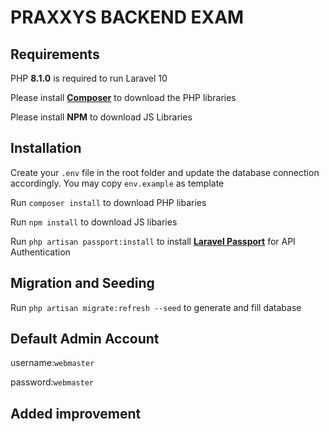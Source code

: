 # PRAXXYS BACKEND EXAM

## Requirements
PHP **8.1.0** is required to run Laravel 10

Please install [**Composer**](https://getcomposer.org/) to download the PHP libraries

Please install **NPM** to download JS Libraries

## Installation
Create your `.env` file in the root folder and update the database connection accordingly. You may copy `env.example` as template

Run `composer install` to download PHP libaries

Run `npm install` to download JS libaries

Run `php artisan passport:install` to install [**Laravel Passport**](https://laravel.com/docs/10.x/passport) for API Authentication


## Migration and Seeding
Run `php artisan migrate:refresh --seed` to generate and fill database

## Default Admin Account
username:`webmaster`

password:`webmaster`


## Added improvement

